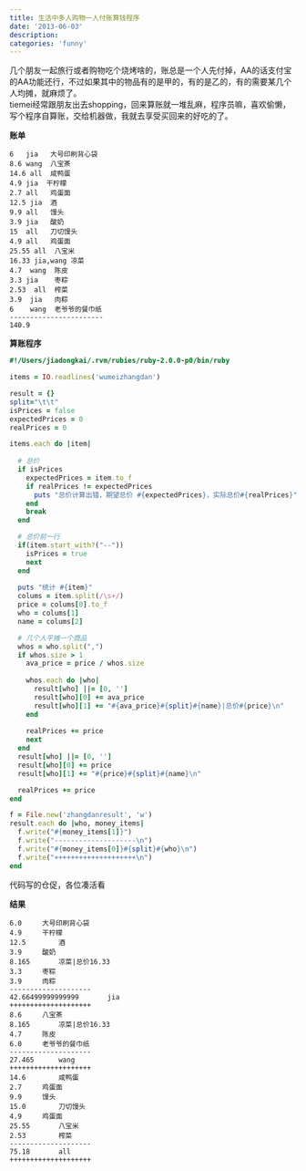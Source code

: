 ```yaml
---
title: 生活中多人购物一人付账算钱程序
date: '2013-06-03'
description: 
categories: 'funny'
---
```


几个朋友一起旅行或者购物吃个烧烤啥的，账总是一个人先付掉，AA的话支付宝
的AA功能还行，不过如果其中的物品有的是甲的，有的是乙的，有的需要某几个
人均摊，就麻烦了。  
tiemei经常跟朋友出去shopping，回来算账就一堆乱麻，程序员嘛，喜欢偷懒，
写个程序自算账，交给机器做，我就去享受买回来的好吃的了。  

**账单**  

    6   jia   大号印刷背心袋
    8.6 wang  八宝茶
    14.6 all  咸鸭蛋
    4.9 jia  干柠檬
    2.7 all   鸡蛋面
    12.5 jia  酒
    9.9 all   馒头
    3.9 jia   酸奶
    15  all   刀切馒头
    4.9 all   鸡蛋面
    25.55 all  八宝米
    16.33 jia,wang 凉菜
    4.7  wang  陈皮
    3.3 jia    枣粽
    2.53  all  榨菜
    3.9  jia   肉粽
    6    wang  老爷爷的餐巾纸
    -----------------------
    140.9

**算账程序**  

````ruby
#!/Users/jiadongkai/.rvm/rubies/ruby-2.0.0-p0/bin/ruby

items = IO.readlines('wumeizhangdan')

result = {}
split="\t\t"
isPrices = false
expectedPrices = 0
realPrices = 0

items.each do |item|
  
  # 总价
  if isPrices
    expectedPrices = item.to_f
    if realPrices != expectedPrices
      puts "总价计算出错，期望总价 #{expectedPrices}，实际总价#{realPrices}"
    end
    break
  end

  # 总价前一行
  if(item.start_with?("--"))
    isPrices = true
    next
  end
  
  puts "统计 #{item}"
  colums = item.split(/\s+/)
  price = colums[0].to_f
  who = colums[1]
  name = colums[2]

  # 几个人平摊一个商品
  whos = who.split(",")
  if whos.size > 1 
    ava_price = price / whos.size
  
    whos.each do |who|
      result[who] ||= [0, '']
      result[who][0] += ava_price
      result[who][1] += "#{ava_price}#{split}#{name}|总价#{price}\n"
    end
    
    realPrices += price
    next
  end
  result[who] ||= [0, '']
  result[who][0] += price
  result[who][1] += "#{price}#{split}#{name}\n"

  realPrices += price
end

f = File.new('zhangdanresult', 'w')
result.each do |who, money_items|
  f.write("#{money_items[1]}")
  f.write("--------------------\n")
  f.write("#{money_items[0]}#{split}#{who}\n")
  f.write("++++++++++++++++++++\n")
end
````
  
代码写的仓促，各位凑活看  
  
**结果**  

    6.0		大号印刷背心袋
    4.9		干柠檬
    12.5		酒
    3.9		酸奶
    8.165		凉菜|总价16.33
    3.3		枣粽
    3.9		肉粽
    --------------------
    42.66499999999999		jia
    ++++++++++++++++++++
    8.6		八宝茶
    8.165		凉菜|总价16.33
    4.7		陈皮
    6.0		老爷爷的餐巾纸
    --------------------
    27.465		wang
    ++++++++++++++++++++
    14.6		咸鸭蛋
    2.7		鸡蛋面
    9.9		馒头
    15.0		刀切馒头
    4.9		鸡蛋面
    25.55		八宝米
    2.53		榨菜
    --------------------
    75.18		all
    ++++++++++++++++++++

